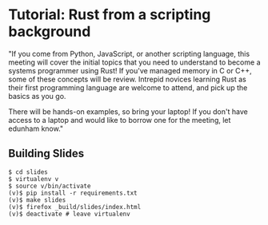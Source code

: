 # Tutorial: Rust from a scripting background

"If you come from Python, JavaScript, or another scripting language, this
meeting will cover the initial topics that you need to understand to become a
systems programmer using Rust! If you've managed memory in C or C++, some of
these concepts will be review. Intrepid novices learning Rust as their first
programming language are welcome to attend, and pick up the basics as you go.

There will be hands-on examples, so bring your laptop! If you don't have
access to a laptop and would like to borrow one for the meeting, let edunham
know."

## Building Slides

```
$ cd slides
$ virtualenv v
$ source v/bin/activate
(v)$ pip install -r requirements.txt
(v)$ make slides 
(v)$ firefox _build/slides/index.html
(v)$ deactivate # leave virtualenv
```
